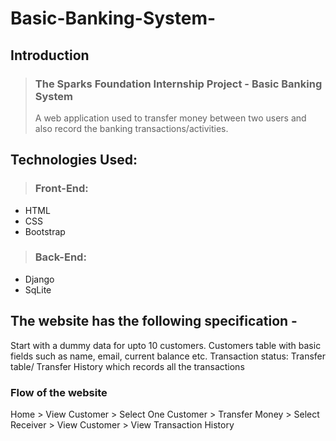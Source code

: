 # Basic-Banking-System-

## Introduction
>  ### The Sparks Foundation Internship Project - Basic Banking System
> A web application used to transfer money between two users and also record the banking transactions/activities.

## Technologies Used:
>  ### Front-End:
- HTML
- CSS
- Bootstrap
> ### Back-End:
-  Django 
-  SqLite

## The website has the following specification -
  Start with a dummy data for upto 10 customers.
  Customers table with basic fields such as name, email, current balance etc.
 Transaction status:
 Transfer table/ Transfer History which records all the transactions

### Flow of the website
Home > View Customer > Select One Customer > Transfer Money > Select Receiver > View Customer > View Transaction History
